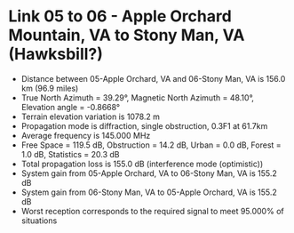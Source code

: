 # Link 05 to 06 - Apple Orchard Mountain, VA to Stony Man, VA (Hawksbill?)

* Distance between 05-Apple Orchard, VA and 06-Stony Man, VA is 156.0 km (96.9 miles)
* True North Azimuth = 39.29°, Magnetic North Azimuth = 48.10°, Elevation angle = -0.8668°
* Terrain elevation variation is 1078.2 m
* Propagation mode is diffraction, single obstruction, 0.3F1 at 61.7km
* Average frequency is 145.000 MHz
* Free Space = 119.5 dB, Obstruction = 14.2 dB, Urban = 0.0 dB, Forest = 1.0 dB, Statistics = 20.3 dB
* Total propagation loss is 155.0 dB (interference mode (optimistic))
* System gain from 05-Apple Orchard, VA to 06-Stony Man, VA is 155.2 dB
* System gain from 06-Stony Man, VA to 05-Apple Orchard, VA is 155.2 dB
* Worst reception corresponds to the required signal to meet 95.000% of situations